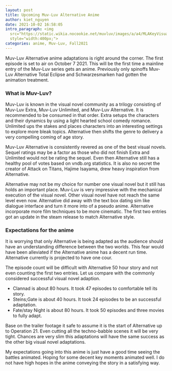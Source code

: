 ```yaml
---
layout: post
title: Upcoming Muv-Luv Alternative Anime
author: kiet_nguyen
date: 2021-10-02 16:58:05
intro_paragraph: <img
  src="https://static.wikia.nocookie.net/muvluv/images/a/a4/MLAKeyVisual.jpg/revision/latest?cb=20210908114805"
  style="width:400px;">
categories: anime, Muv-Luv, Fall2021
---
```

Muv-Luv Alternative anime adaptations is right around the corner. The first episode is set to air on October 7 2021. This will be the first time a mainline entry of the Muv-Luv series gets an anime. Previously only spinoffs Muv-Luv Alternative Total Eclipse and Schwarzesmarken had gotten the animation treatment.

### What is Muv-Luv?

Muv-Luv is known in the visual novel community as a trilogy consisting of Muv-Luv Extra, Muv-Luv Unlimited, and Muv-Luv Alternative. It is recommended to be consumed in that order. Extra setups the characters and their dynamics by using a light hearted school comedy romance. Unlimited ups the stakes and places characters into an interesting settings to explore more bleak topics. Alternative  then shifts the genre to delivery a very compelling coming of age story.

Muv-Luv Alternative is consistently revered as one of the best visual novels. Sequel ratings may be a factor as those who did not finish Extra and Unlimited would not be rating the sequel. Even then Alternative still has a healthy pool of votes based on vndb.org statistics. It is also no secret the creator of Attack on Titans, Hajime Isayama, drew heavy inspiration from Alternative.

Alternative may not be my choice for number one visual novel but it still has holds an important place. Muv-Luv is very impressive with the mechanical execution of the visual novel. Other visual novel have not reach the same level even now. Alternative did away with the text box dating sim like dialogue interface and turn it more into of a pseudo anime. Alternative incorporate more film techniques to be more cinematic. The first two entries got an update in the steam release to match Alternative style.

### Expectations for the anime

It is worrying that only Alternative is being adapted as the audience should have an understanding difference between the two worlds.  This fear would have been alleviated if the Alternative anime has a decent run time. Alternative currently is projected to have one cour. 

The episode count will be difficult with Alternative 50 hour story and not even counting the first two entries. Let us compare with the commonly considered successful visual novel adaption.

* Clannad is about 80 hours. It took 47 episodes to comfortable tell its story.
* Steins;Gate is about 40 hours. It took 24 episodes to be an successful adaptation.
* Fate/stay Night is about 80 hours. It took 50 episodes and three movies to fully adapt.

Base on the trailer footage it safe to assume it is the start of Alternative up to Operation 21. Even cutting all the techno-babble scenes it will be very tight.  Chances are very slim this adaptations will have the same success as the other big visual novel adaptations.

My expectations going into this anime is just have a good time seeing the battles animated. Hoping for some decent key moments animated well. I do not have high hopes in the anime conveying the story in a satisfying way.
